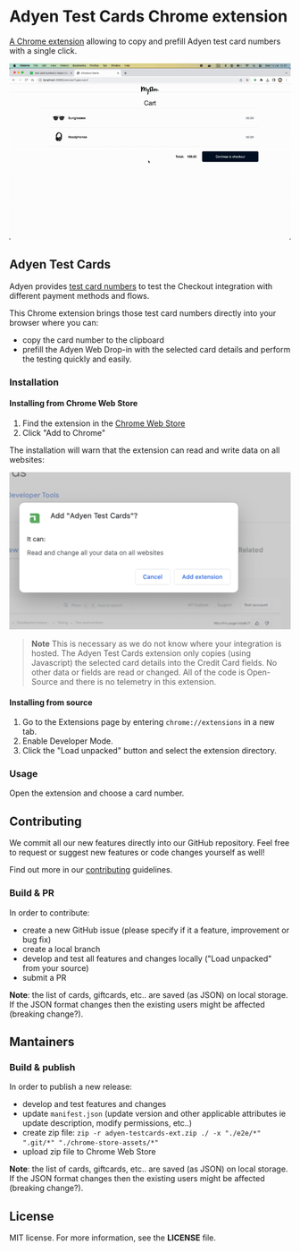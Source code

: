 # Adyen Test Cards Chrome extension

[A Chrome extension](https://chrome.google.com/webstore/detail/adyen-test-cards/icllkfleeahmemjgoibajcmeoehkeoag) allowing to copy and prefill Adyen test card numbers with a single click.

![Browser extension image](browser-extension.gif)

## Adyen Test Cards

Adyen provides [test card numbers](https://docs.adyen.com/development-resources/testing/test-card-numbers) to test the Checkout integration with different payment methods and flows.

This Chrome extension brings those test card numbers directly into your browser where you can:
* copy the card number to the clipboard
* prefill the Adyen Web Drop-in with the selected card details and perform the testing quickly and easily.

### Installation

#### Installing from Chrome Web Store

1. Find the extension in the [Chrome Web Store](https://chrome.google.com/webstore/detail/adyen-test-cards/icllkfleeahmemjgoibajcmeoehkeoag)
2. Click "Add to Chrome"

The installation will warn that the extension can read and write data on all websites:

![Chrome Web Store message](chrome-store-popup.png)

> **Note**
This is necessary as we do not know where your integration is hosted. The Adyen Test Cards extension only copies (using Javascript) the selected card details into the Credit Card fields. No other data or fields are read or changed. All of the code is Open-Source and there is no telemetry in this extension.
>

#### Installing from source

1. Go to the Extensions page by entering `chrome://extensions` in a new tab.
2. Enable Developer Mode.
3. Click the "Load unpacked" button and select the extension directory.


### Usage

Open the extension and choose a card number.

## Contributing

We commit all our new features directly into our GitHub repository. Feel free to request or suggest new features or code changes yourself as well!

Find out more in our [contributing](https://github.com/adyen-examples/.github/blob/main/CONTRIBUTING.md) guidelines.

### Build & PR

In order to contribute:
* create a new GitHub issue (please specify if it a feature, improvement or bug fix)
* create a local branch
* develop and test all features and changes locally ("Load unpacked" from your source)
* submit a PR

**Note**: the list of cards, giftcards, etc.. are saved (as JSON) on local storage. If the JSON format changes then the existing users might be affected (breaking change?). 

## Mantainers

### Build & publish

In order to publish a new release:
* develop and test features and changes
* update `manifest.json` (update version and other applicable attributes ie update description, modify permissions, etc..)
* create zip file: `zip -r adyen-testcards-ext.zip ./ -x "./e2e/*" ".git/*" "./chrome-store-assets/*" `
* upload zip file to Chrome Web Store

**Note**: the list of cards, giftcards, etc.. are saved (as JSON) on local storage. If the JSON format changes then the existing users might be affected (breaking change?). 



## License

MIT license. For more information, see the **LICENSE** file.
